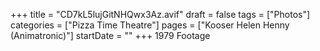 +++
title = "CD7kL5lujGitNHQwx3Az.avif"
draft = false
tags = ["Photos"]
categories = ["Pizza Time Theatre"]
pages = ["Kooser Helen Henny (Animatronic)"]
startDate = ""
+++
1979 Footage
